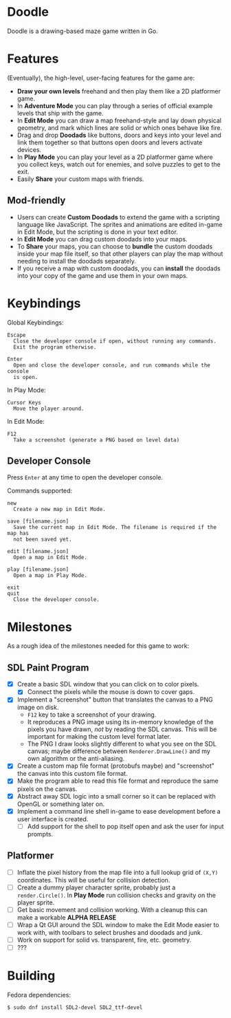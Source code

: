 # Doodle

Doodle is a drawing-based maze game written in Go.

# Features

(Eventually), the high-level, user-facing features for the game are:

* **Draw your own levels** freehand and then play them like a 2D platformer
  game.
* In **Adventure Mode** you can play through a series of official example
  levels that ship with the game.
* In **Edit Mode** you can draw a map freehand-style and lay down physical
  geometry, and mark which lines are solid or which ones behave like fire.
* Drag and drop **Doodads** like buttons, doors and keys into your level and
  link them together so that buttons open doors and levers activate devices.
* In **Play Mode** you can play your level as a 2D platformer game where you
  collect keys, watch out for enemies, and solve puzzles to get to the exit.
* Easily **Share** your custom maps with friends.

## Mod-friendly

* Users can create **Custom Doodads** to extend the game with a scripting
  language like JavaScript. The sprites and animations are edited in-game
  in Edit Mode, but the scripting is done in your text editor.
* In **Edit Mode** you can drag custom doodads into your maps.
* To **Share** your maps, you can choose to **bundle** the custom
  doodads inside your map file itself, so that other players can play
  the map without needing to install the doodads separately.
* If you receive a map with custom doodads, you can **install** the doodads
  into your copy of the game and use them in your own maps.

# Keybindings

Global Keybindings:

```
Escape
  Close the developer console if open, without running any commands.
  Exit the program otherwise.

Enter
  Open and close the developer console, and run commands while the console
  is open.
```

In Play Mode:

```
Cursor Keys
  Move the player around.
```

In Edit Mode:

```
F12
  Take a screenshot (generate a PNG based on level data)
```

## Developer Console

Press `Enter` at any time to open the developer console.

Commands supported:

```
new
  Create a new map in Edit Mode.

save [filename.json]
  Save the current map in Edit Mode. The filename is required if the map has
  not been saved yet.

edit [filename.json]
  Open a map in Edit Mode.

play [filename.json]
  Open a map in Play Mode.

exit
quit
  Close the developer console.
```

# Milestones

As a rough idea of the milestones needed for this game to work:

## SDL Paint Program

* [x] Create a basic SDL window that you can click on to color pixels.
  * [x] Connect the pixels while the mouse is down to cover gaps.
* [x] Implement a "screenshot" button that translates the canvas to a PNG
  image on disk.
  * `F12` key to take a screenshot of your drawing.
  * It reproduces a PNG image using its in-memory knowledge of the pixels you
    have drawn, *not* by reading the SDL canvas. This will be important for
    making the custom level format later.
  * The PNG I draw looks slightly different to what you see on the SDL canvas;
    maybe difference between `Renderer.DrawLine()` and my own algorithm or
    the anti-aliasing.
* [x] Create a custom map file format (protobufs maybe) and "screenshot" the
  canvas into this custom file format.
* [x] Make the program able to read this file format and reproduce the same
  pixels on the canvas.
* [x] Abstract away SDL logic into a small corner so it can be replaced with
  OpenGL or something later on.
* [x] Implement a command line shell in-game to ease development before a user
  interface is created.
  * [ ] Add support for the shell to pop itself open and ask the user for
    input prompts.

## Platformer

* [ ] Inflate the pixel history from the map file into a full lookup grid
  of `(X,Y)` coordinates. This will be useful for collision detection.
* [ ] Create a dummy player character sprite, probably just a
  `render.Circle()`. In **Play Mode** run collision checks and gravity on
  the player sprite.
* [ ] Get basic movement and collision working. With a cleanup this can
  make a workable **ALPHA RELEASE**
* [ ] Wrap a Qt GUI around the SDL window to make the Edit Mode easier to
  work with, with toolbars to select brushes and doodads and junk.
* [ ] Work on support for solid vs. transparent, fire, etc. geometry.
* [ ] ???

# Building

Fedora dependencies:

```bash
$ sudo dnf install SDL2-devel SDL2_ttf-devel
```
